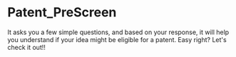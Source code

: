 # Patent_PreScreen
It asks you a few simple questions, and based on your response, it will help you understand if your idea might be eligible for a patent. Easy right? Let's check it out!!
